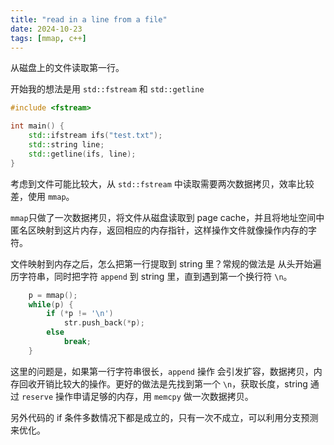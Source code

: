 ```yaml
---
title: "read in a line from a file"
date: 2024-10-23
tags: [mmap, c++]
---
```

从磁盘上的文件读取第一行。

开始我的想法是用 `std::fstream` 和 `std::getline` 

```c++
#include <fstream>

int main() {
    std::ifstream ifs("test.txt");
    std::string line;
    std::getline(ifs, line);
}
```

考虑到文件可能比较大，从 `std::fstream` 中读取需要两次数据拷贝，效率比较差，使用 `mmap`。

`mmap`只做了一次数据拷贝，将文件从磁盘读取到 page cache，并且将地址空间中匿名区映射到这片内存，返回相应的内存指针，这样操作文件就像操作内存的字符。

文件映射到内存之后，怎么把第一行提取到 string 里？常规的做法是 从头开始遍历字符串，同时把字符 `append` 到 string 里，直到遇到第一个换行符 `\n`。
```c++
    p = mmap();
    while(p) {
        if (*p != '\n') 
            str.push_back(*p);
        else
            break;
    }
```

这里的问题是，如果第一行字符串很长，`append` 操作 会引发扩容，数据拷贝，内存回收开销比较大的操作。更好的做法是先找到第一个 `\n`，获取长度，string 通过 `reserve` 操作申请足够的内存，用 `memcpy` 做一次数据拷贝。

另外代码的 if 条件多数情况下都是成立的，只有一次不成立，可以利用分支预测来优化。
